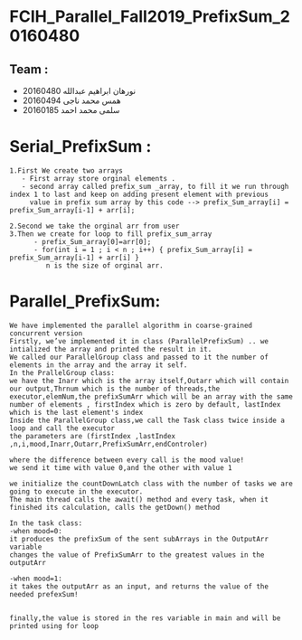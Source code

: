 # FCIH_Parallel_Fall2019_PrefixSum_20160480
## Team :
 - نورهان ابراهيم عبدالله 20160480
 - همس محمد ناجى 20160494
 - سلمى محمد احمد 20160185
 
# Serial_PrefixSum :
    1.First We create two arrays 
       - First array store orginal elements .
       - second array called prefix_sum _array, to fill it we run through index 1 to last and keep on adding present element with previous
         value in prefix sum array by this code --> prefix_Sum_array[i] = prefix_Sum_array[i-1] + arr[i]; 
       
    2.Second we take the orginal arr from user 
    3.Then we create for loop to fill prefix_sum_array
          - prefix_Sum_array[0]=arr[0];
          - for(int i = 1 ; i < n ; i++) { prefix_Sum_array[i] = prefix_Sum_array[i-1] + arr[i] } 
             n is the size of orginal arr.
         
 # Parallel_PrefixSum:
    We have implemented the parallel algorithm in coarse-grained concurrent version 
    Firstly, we’ve implemented it in class (ParallelPrefixSum) .. we intialized the array and printed the result in it.
    We called our ParallelGroup class and passed to it the number of elements in the array and the array it self.
    In the PrallelGroup class:
    we have the Inarr which is the array itself,Outarr which will contain our output,Thrnum which is the number of threads,the   executor,elemNum,the prefixSumArr which will be an array with the same number of elements , firstIndex which is zero by default, lastIndex which is the last element's index
    Inside the ParallelGroup class,we call the Task class twice inside a loop and call the executor
    the parameters are (firstIndex ,lastIndex ,n,i,mood,Inarr,Outarr,PrefixSumArr,endControler)
    
    where the difference between every call is the mood value! 
    we send it time with value 0,and the other with value 1
    
    we initialize the countDownLatch class with the number of tasks we are going to execute in the executor.
    The main thread calls the await() method and every task, when it finished its calculation, calls the getDown() method
   
    In the task class:
    -when mood=0:
    it produces the prefixSum of the sent subArrays in the OutputArr variable
    changes the value of PrefixSumArr to the greatest values in the outputArr
    
    -when mood=1:
    it takes the outputArr as an input, and returns the value of the needed prefexSum!
    
    
    finally,the value is stored in the res variable in main and will be printed using for loop
